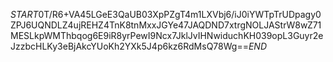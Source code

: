 $START$0T/R6+VA45LGeE3QaUB03XpPZgT4m1LXVbj6/iJ0iYWTpTrUDpagy0ZPJ6UQNDLZ4ujREHZ4TnK8tnMxxJGYe47JAQDND7xtrgNOLJAStrW8wZ71MESLkpWMThbqog6E9iR8yrPewI9Ncx7JklJvIHNwiduchKH039opL3Guyr2eJzzbcHLKy3eBjAkcYUoKh2YXk5J4p6kz6RdMsQ78Wg==$END$
